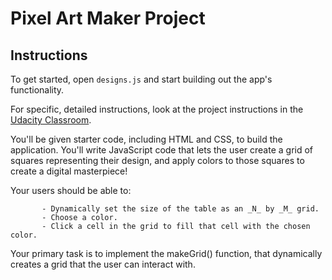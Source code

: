 # Pixel Art Maker Project


## Instructions

To get started, open `designs.js` and start building out the app's functionality.

For specific, detailed instructions, look at the project instructions in the [Udacity Classroom](https://classroom.udacity.com/me).

You'll be given starter code, including HTML and CSS, to build the application. You'll write JavaScript code that lets the user create a grid of squares representing their design, and apply colors to those squares to create a digital masterpiece!

Your users should be able to:

           - Dynamically set the size of the table as an _N_ by _M_ grid.
           - Choose a color.
           - Click a cell in the grid to fill that cell with the chosen color.
           
           
Your primary task is to implement the makeGrid() function, that dynamically creates a grid that the user can interact with.


